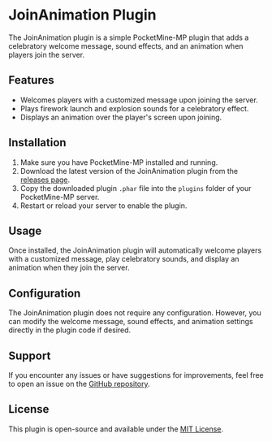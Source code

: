 # JoinAnimation Plugin

The JoinAnimation plugin is a simple PocketMine-MP plugin that adds a celebratory welcome message, sound effects, and an animation when players join the server.

## Features

- Welcomes players with a customized message upon joining the server.
- Plays firework launch and explosion sounds for a celebratory effect.
- Displays an animation over the player's screen upon joining.

## Installation

1. Make sure you have PocketMine-MP installed and running.
2. Download the latest version of the JoinAnimation plugin from the [releases page](link/to/releases).
3. Copy the downloaded plugin `.phar` file into the `plugins` folder of your PocketMine-MP server.
4. Restart or reload your server to enable the plugin.

## Usage

Once installed, the JoinAnimation plugin will automatically welcome players with a customized message, play celebratory sounds, and display an animation when they join the server.

## Configuration

The JoinAnimation plugin does not require any configuration. However, you can modify the welcome message, sound effects, and animation settings directly in the plugin code if desired.

## Support

If you encounter any issues or have suggestions for improvements, feel free to open an issue on the [GitHub repository](link/to/github).

## License

This plugin is open-source and available under the [MIT License](link/to/license).
